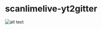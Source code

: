 # scanlimelive-yt2gitter

![alt text](https://i.imgur.com/giFjaLr.png "screenshot of embedded chat")


